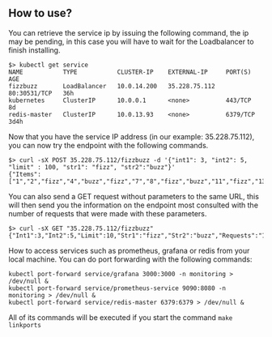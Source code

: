 ## How to use?

You can retrieve the service ip by issuing the following command, the ip may be pending, in this case you will have to wait for the Loadbalancer to finish installing.

```
$> kubectl get service
NAME           TYPE           CLUSTER-IP    EXTERNAL-IP     PORT(S)        AGE
fizzbuzz       LoadBalancer   10.0.14.200   35.228.75.112   80:30531/TCP   36h
kubernetes     ClusterIP      10.0.0.1      <none>          443/TCP        8d
redis-master   ClusterIP      10.0.13.93    <none>          6379/TCP       3d4h
```


Now that you have the service IP address (in our example: 35.228.75.112), you can now try the endpoint with the following commands.

```
$> curl -sX POST 35.228.75.112/fizzbuzz -d '{"int1": 3, "int2": 5, "limit" : 100, "str1": "fizz", "str2":"buzz"}'
{"Items":["1","2","fizz","4","buzz","fizz","7","8","fizz","buzz","11","fizz","13","14","fizzbuzz","16","17","fizz","19","buzz","fizz","22","23","fizz","buzz","26","fizz","28","29","fizzbuzz","31","32","fizz","34","buzz","fizz","37","38","fizz","buzz","41","fizz","43","44","fizzbuzz","46","47","fizz","49","buzz","fizz","52","53","fizz","buzz","56","fizz","58","59","fizzbuzz","61","62","fizz","64","buzz","fizz","67","68","fizz","buzz","71","fizz","73","74","fizzbuzz","76","77","fizz","79","buzz","fizz","82","83","fizz","buzz","86","fizz","88","89","fizzbuzz","91","92","fizz","94","buzz","fizz","97","98","fizz","buzz","101"]}
```

You can also send a GET request without parameters to the same URL, this will then send you the information on the endpoint most consulted with the number of requests that were made with these parameters.

```
$> curl -sX GET "35.228.75.112/fizzbuzz"
{"Int1":3,"Int2":5,"Limit":10,"Str1":"fizz","Str2":"buzz","Requests":"12123191"}
```

How to access services such as prometheus, grafana or redis from your local machine.
You can do port forwarding with the following commands:
```
kubectl port-forward service/grafana 3000:3000 -n monitoring > /dev/null &
kubectl port-forward service/prometheus-service 9090:8080 -n monitoring > /dev/null &
kubectl port-forward service/redis-master 6379:6379 > /dev/null &
```
All of its commands will be executed if you start the command `make linkports`